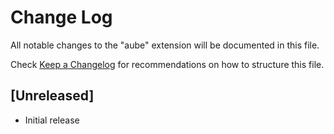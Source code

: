 # Change Log

All notable changes to the "aube" extension will be documented in this file.

Check [Keep a Changelog](http://keepachangelog.com/) for recommendations on how to structure this file.

## [Unreleased]

- Initial release
